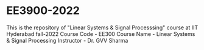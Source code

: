 # EE3900-2022
This is the repository of "Linear Systems &amp; Signal Processsing" course at IIT Hyderabad fall-2022
Course Code - EE300
Course Name - Linear Systems & Signal Processing
Instructor - Dr. GVV Sharma

